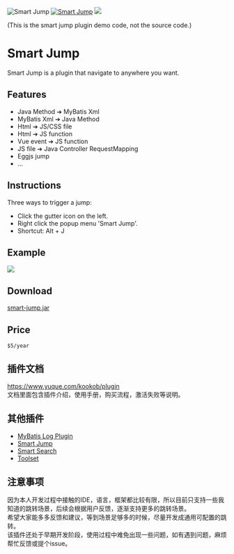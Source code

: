 ![Smart Jump](https://img.shields.io/jetbrains/plugin/v/14053-smart-jump?label=version&style=flat-square)
[![Smart Jump](https://img.shields.io/jetbrains/plugin/d/14053-smart-jump?style=flat-square)](https://plugins.jetbrains.com/plugin/14053-smart-jump/versions)
![](https://visitor-badge.glitch.me/badge?page_id=smart-jump)

(This is the smart jump plugin demo code, not the source code.)  
# Smart Jump
Smart Jump is a plugin that navigate to anywhere you want.

## Features
* Java Method ➔ MyBatis Xml
* MyBatis Xml ➔ Java Method
* Html ➔ JS/CSS file
* Html ➔ JS function
* Vue event ➔ JS function
* JS file ➔ Java Controller RequestMapping
* Eggjs jump
* ...

## Instructions
Three ways to trigger a jump:
* Click the gutter icon on the left.
* Right click the popup menu 'Smart Jump'.
* Shortcut: Alt + J

## Example
![](https://plugins.jetbrains.com/files/14053/24-page/image5.png)

## Download
[smart-jump.jar](https://plugins.jetbrains.com/plugin/14053-smart-jump/versions "Download Plugin")  

## Price
`$5/year`

## 插件文档
https://www.yuque.com/kookob/plugin  
文档里面包含插件介绍，使用手册，购买流程，激活失败等说明。  

## 其他插件
* [MyBatis Log Plugin](https://plugins.jetbrains.com/plugin/13905-mybatis-log-plugin) 
* [Smart Jump](https://plugins.jetbrains.com/plugin/14053-smart-jump) 
* [Smart Search](https://plugins.jetbrains.com/plugin/14615-smart-search)
* [Toolset](https://plugins.jetbrains.com/plugin/14384-toolset) 

## 注意事项
因为本人开发过程中接触的IDE，语言，框架都比较有限，所以目前只支持一些我知道的跳转场景，后续会根据用户反馈，逐渐支持更多的跳转场景。  
希望大家能多多反馈和建议，等到场景足够多的时候，尽量开发成通用可配置的跳转。  
该插件还处于早期开发阶段，使用过程中难免出现一些问题，如有遇到问题，麻烦帮忙反馈或提个issue。  
